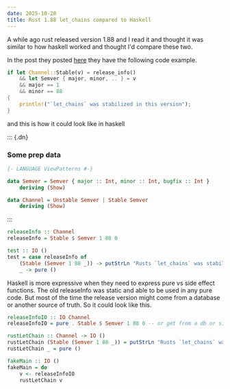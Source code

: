 ```yaml
---
date: 2025-10-20
title: Rust 1.88 let_chains compared to Haskell
---
```


A while ago rust released version 1.88 and I read it and thought it was similar to how haskell
worked and thought I'd compare these two.

In the post they posted [here](https://blog.rust-lang.org/2025/06/26/Rust-1.88.0/) they have the following
code example.

```rust
if let Channel::Stable(v) = release_info()
    && let Semver { major, minor, .. } = v
    && major == 1
    && minor == 88
{
    println!("`let_chains` was stabilized in this version");
}
```

and this is how it could look like in haskell

::: {.dn}

### Some prep data

```haskell
{- LANGUAGE ViewPatterns #-}

data Semver = Semver { major :: Int, minor :: Int, bugfix :: Int }
    deriving (Show)

data Channel = Unstable Semver | Stable Semver
    deriving (Show)
```

:::

```haskell
releaseInfo :: Channel
releaseInfo = Stable $ Semver 1 88 0

test :: IO ()
test = case releaseInfo of
    (Stable (Semver 1 88 _)) -> putStrLn "Rusts `let_chains` was stabilized in this version"
    _ -> pure ()
```

Haskell is more expressive
when they need to express pure vs side effect functions. The old releaseInfo was static and
able to be used in any pure code. But most of the time the release version might come from
a database or another source of truth. So it could look like this.

```haskell
releaseInfoIO :: IO Channel
releaseInfoIO = pure . Stable $ Semver 1 88 0 -- or get from a db or similar

rustLetChain :: Channel -> IO ()
rustLetChain (Stable (Semver 1 88 _)) = putStrLn "Rusts `let_chains` was stabilized in this version"
rustLetChain _ = pure ()

fakeMain :: IO ()
fakeMain = do
    v <- releaseInfoIO
    rustLetChain v
```
